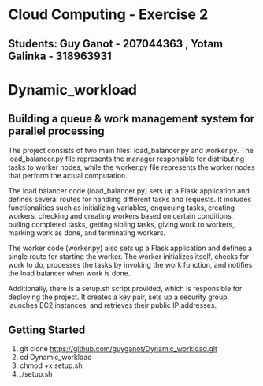 # Cloud Computing - Exercise 2

## Students: Guy Ganot - 207044363 , Yotam Galinka - 318963931


# Dynamic_workload

## Building a queue & work management system for parallel processing

The project consists of two main files: load_balancer.py and worker.py. The load_balancer.py file represents the manager responsible for distributing tasks to worker nodes, while the worker.py file represents the worker nodes that perform the actual computation.

The load balancer code (load_balancer.py) sets up a Flask application and defines several routes for handling different tasks and requests. It includes functionalities such as initializing variables, enqueuing tasks, creating workers, checking and creating workers based on certain conditions, pulling completed tasks, getting sibling tasks, giving work to workers, marking work as done, and terminating workers.

The worker code (worker.py) also sets up a Flask application and defines a single route for starting the worker. The worker initializes itself, checks for work to do, processes the tasks by invoking the work function, and notifies the load balancer when work is done.

Additionally, there is a setup.sh script provided, which is responsible for deploying the project. It creates a key pair, sets up a security group, launches EC2 instances, and retrieves their public IP addresses.


## Getting Started

1. git clone https://github.com/guyganot/Dynamic_workload.git
2. cd Dynamic_workload
3. chmod +x setup.sh
4. ./setup.sh

